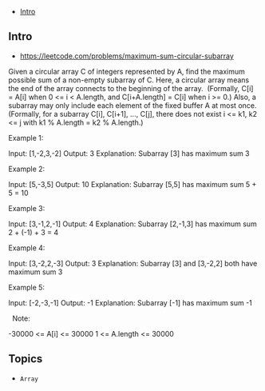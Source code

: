 - [Intro](#intro)

## Intro

- https://leetcode.com/problems/maximum-sum-circular-subarray

Given a circular array C of integers represented by A, find the maximum possible sum of a non-empty subarray of C.
Here, a circular array means the end of the array connects to the beginning of the array.  (Formally, C[i] = A[i] when 0 <= i < A.length, and C[i+A.length] = C[i] when i >= 0.)
Also, a subarray may only include each element of the fixed buffer A at most once.  (Formally, for a subarray C[i], C[i+1], ..., C[j], there does not exist i <= k1, k2 <= j with k1 % A.length = k2 % A.length.)
 

Example 1:

Input: [1,-2,3,-2]
Output: 3
Explanation: Subarray [3] has maximum sum 3


Example 2:

Input: [5,-3,5]
Output: 10
Explanation: Subarray [5,5] has maximum sum 5 + 5 = 10


Example 3:

Input: [3,-1,2,-1]
Output: 4
Explanation: Subarray [2,-1,3] has maximum sum 2 + (-1) + 3 = 4


Example 4:

Input: [3,-2,2,-3]
Output: 3
Explanation: Subarray [3] and [3,-2,2] both have maximum sum 3

Example 5:

Input: [-2,-3,-1]
Output: -1
Explanation: Subarray [-1] has maximum sum -1

 
Note: 

-30000 <= A[i] <= 30000
1 <= A.length <= 30000







## Topics

- `Array`


